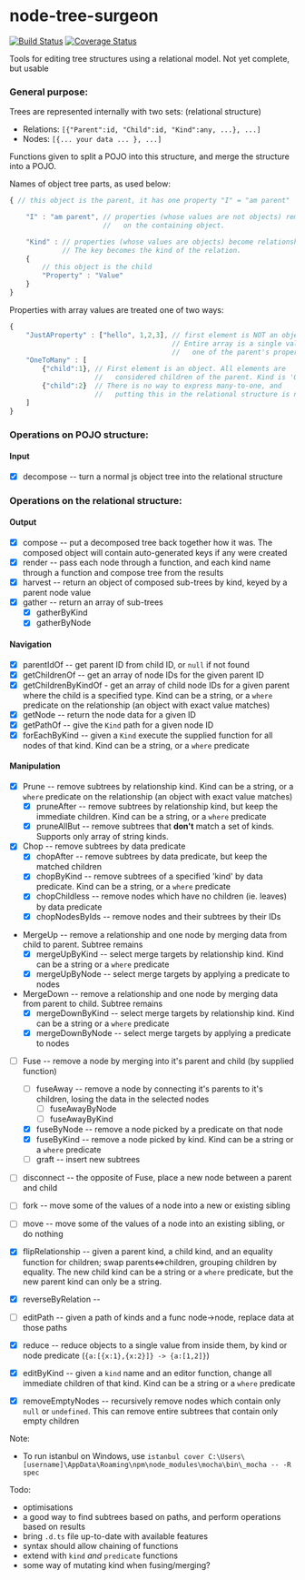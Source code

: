 node-tree-surgeon
=================
[![Build Status](https://travis-ci.org/i-e-b/node-tree-surgeon.svg?branch=master)](https://travis-ci.org/i-e-b/node-tree-surgeon) [![Coverage Status](https://img.shields.io/coveralls/i-e-b/node-tree-surgeon.svg)](https://coveralls.io/r/i-e-b/node-tree-surgeon?branch=master)

Tools for editing tree structures using a relational model.
Not yet complete, but usable

### General purpose:

Trees are represented internally with two sets: (relational structure)

* Relations: `[{"Parent":id, "Child":id, "Kind":any, ...}, ...]`
* Nodes: `[{... your data ... }, ...]`

Functions given to split a POJO into this structure, and merge the structure into a POJO.

Names of object tree parts, as used below:
```javascript
{ // this object is the parent, it has one property "I" = "am parent"

    "I" : "am parent", // properties (whose values are not objects) remain
                       //   on the containing object.

    "Kind" : // properties (whose values are objects) become relationships.
             // The key becomes the kind of the relation.
    {
        // this object is the child
        "Property" : "Value"
    }
}
```

Properties with array values are treated one of two ways:
```javascript
{
    "JustAProperty" : ["hello", 1,2,3], // first element is NOT an object.
                                        // Entire array is a single value,
                                        //   one of the parent's properties
    "OneToMany" : [
        {"child":1}, // First element is an object. All elements are
                     //   considered children of the parent. Kind is 'OneToMany'
        {"child":2}  // There is no way to express many-to-one, and
                     //   putting this in the relational structure is not supported.
    ]
}
```

### Operations on POJO structure:

#### Input

- [x] decompose -- turn a normal js object tree into the relational structure

### Operations on the relational structure:

#### Output

- [x] compose -- put a decomposed tree back together how it was. The composed object will contain auto-generated keys if any were created
- [x] render -- pass each node through a function, and each kind name through a function and compose tree from the results
- [x] harvest -- return an object of composed sub-trees by kind, keyed by a parent node value
- [x] gather -- return an array of sub-trees 
    - [x] gatherByKind
    - [x] gatherByNode

#### Navigation

- [x] parentIdOf -- get parent ID from child ID, or `null` if not found
- [x] getChildrenOf -- get an array of node IDs for the given parent ID
- [x] getChildrenByKindOf - get an array of child node IDs for a given parent where the child is a specified type. Kind can be a string, or a `where` predicate on the relationship (an object with exact value matches)
- [x] getNode -- return the node data for a given ID
- [x] getPathOf -- give the `Kind` path for a given node ID
- [x] forEachByKind -- given a `Kind` execute the supplied function for all nodes of that kind. Kind can be a string, or a `where` predicate

#### Manipulation

- [x] Prune -- remove subtrees by relationship kind. Kind can be a string, or a `where` predicate on the relationship (an object with exact value matches)
    - [x] pruneAfter -- remove subtrees by relationship kind, but keep the immediate children. Kind can be a string, or a `where` predicate
    - [x] pruneAllBut -- remove subtrees that **don't** match a set of kinds. Supports only array of string kinds.
- [x] Chop -- remove subtrees by data predicate
    - [x] chopAfter -- remove subtrees by data predicate, but keep the matched children
    - [x] chopByKind -- remove subtrees of a specified 'kind' by data predicate. Kind can be a string, or a `where` predicate
    - [x] chopChildless -- remove nodes which have no children (ie. leaves) by data predicate
    - [x] chopNodesByIds -- remove nodes and their subtrees by their IDs
- MergeUp -- remove a relationship and one node by merging data from child to parent. Subtree remains
    - [x] mergeUpByKind -- select merge targets by relationship kind. Kind can be a string or a `where` predicate
    - [x] mergeUpByNode -- select merge targets by applying a predicate to nodes
- MergeDown -- remove a relationship and one node by merging data from parent to child. Subtree remains
    - [x] mergeDownByKind -- select merge targets by relationship kind. Kind can be a string or a `where` predicate
    - [x] mergeDownByNode -- select merge targets by applying a predicate to nodes
- [ ] Fuse -- remove a node by merging into it's parent and child (by supplied function)
    - [ ] fuseAway -- remove a node by connecting it's parents to it's children, losing the data in the selected nodes
        - [ ] fuseAwayByNode
        - [ ] fuseAwayByKind
    - [x] fuseByNode -- remove a node picked by a predicate on that node
    - [x] fuseByKind -- remove a node picked by kind. Kind can be a string or a `where` predicate
    - [ ] graft -- insert new subtrees
- [ ] disconnect -- the opposite of Fuse, place a new node between a parent and child
- [ ] fork -- move some of the values of a node into a new or existing sibling
- [ ] move -- move some of the values of a node into an existing sibling, or do nothing
- [x] flipRelationship -- given a parent kind, a child kind, and an equality function for children; swap parents⇔children, grouping children by equality. The new child kind can be a string or a `where` predicate, but the new parent kind can only be a string.
- [x] reverseByRelation -- 
- [ ] editPath -- given a path of kinds and a func node→node, replace data at those paths
- [x] reduce -- reduce objects to a single value from inside them, by kind or node predicate (` {a:[{x:1},{x:2}]} -> {a:[1,2]} `)
- [x] editByKind -- given a `kind` name and an editor function, change all immediate children of that kind. Kind can be a string or a `where` predicate
- [x] removeEmptyNodes -- recursively remove nodes which contain only `null` or `undefined`. This can remove entire subtrees that contain only empty children


Note:
* To run istanbul on Windows, use `istanbul cover C:\Users\[username]\AppData\Roaming\npm\node_modules\mocha\bin\_mocha -- -R spec`

Todo:
* optimisations
* a good way to find subtrees based on paths, and perform operations based on results
* bring `.d.ts` file up-to-date with available features
* syntax should allow chaining of functions
* extend with `kind` *and* `predicate` functions
* some way of mutating kind when fusing/merging?

